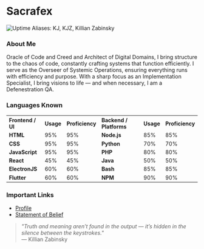 # Sacrafex
<img src="https://raw.githubusercontent.com/Sacrafex/Sacrafex/refs/heads/main/uptime.svg?nocache=<?php echo time(); ?>" alt="Uptime">
Aliases: KJ, KJZ, Killian Zabinsky

### About Me

Oracle of Code and Creed and Architect of Digital Domains, I bring structure to the chaos of code, constantly crafting systems that function efficiently. I serve as the Overseer of Systemic Operations, ensuring everything runs with efficiency and purpose. With a sharp focus as an Implementation Specialist, I bring visions to life — and when necessary, I am a Defenestration QA.

### Languages Known

<table> 
  <tr> 
    <strong><th style="text-align:left;">Frontend / UI</th></strong>
    <th style="text-align:left;">Usage</th> 
    <th style="text-align:left;">Proficiency</th> 
    <th style="text-align:left;">Backend / Platforms</th> 
    <th style="text-align:left;">Usage</th> 
    <th style="text-align:left;">Proficiency</th> 
  </tr> 
  <tr> 
    <td><b>HTML</b></td> 
    <td>95%</td> 
    <td>95%</td> 
    <td><b>Node.js</b></td> 
    <td>85%</td> 
    <td>85%</td> 
  </tr> 
  <tr> 
    <td><b>CSS</b></td> 
    <td>95%</td> 
    <td>95%</td> 
    <td><b>Python</b></td> 
    <td>70%</td> 
    <td>70%</td> 
  </tr> 
  <tr> 
    <td><b>JavaScript</b></td> 
    <td>95%</td> 
    <td>95%</td> 
    <td><b>PHP</b></td> 
    <td>80%</td> 
    <td>80%</td> 
  </tr> 
  <tr> 
    <td><b>React</b></td> 
    <td>45%</td> 
    <td>45%</td> 
    <td><b>Java</b></td> 
    <td>50%</td> 
    <td>50%</td> 
  </tr> 
  <tr> 
    <td><b>ElectronJS</b></td> 
    <td>60%</td> 
    <td>60%</td> 
    <td><b>Bash</b></td> 
    <td>85%</td> 
    <td>85%</td> 
  </tr> 
  <tr> 
    <td><b>Flutter</b></td> 
    <td>60%</td> 
    <td>60%</td> 
    <td><b>NPM</b></td> 
    <td>90%</td> 
    <td>90%</td> 
  </tr> 
</table>

### Important Links

- [Profile](https://sacrafex.github.io/Sacrafex/etc/profile.html)
- [Statement of Belief](https://sacrafex.github.io/Sacrafex/etc/statement-of-belief.html)

> _"Truth and meaning aren’t found in the output — it’s hidden in the silence between the keystrokes."_  
> — Killian Zabinsky
